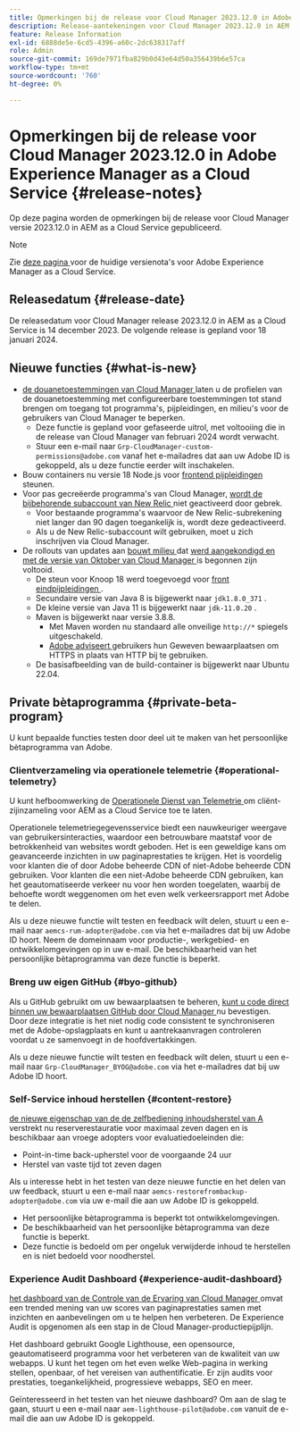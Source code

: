 ```yaml
---
title: Opmerkingen bij de release voor Cloud Manager 2023.12.0 in Adobe Experience Manager as a Cloud Service
description: Release-aantekeningen voor Cloud Manager 2023.12.0 in AEM as a Cloud Service.
feature: Release Information
exl-id: 6888de5e-6cd5-4396-a60c-2dc638317aff
role: Admin
source-git-commit: 169de7971fba829b0d43e64d50a356439b6e57ca
workflow-type: tm+mt
source-wordcount: '760'
ht-degree: 0%

---
```


# Opmerkingen bij de release voor Cloud Manager 2023.12.0 in Adobe Experience Manager as a Cloud Service {#release-notes}

Op deze pagina worden de opmerkingen bij de release voor Cloud Manager versie 2023.12.0 in AEM as a Cloud Service gepubliceerd.

>[!NOTE]
>
>Zie [ deze pagina ](/help/release-notes/release-notes-cloud/release-notes-current.md) voor de huidige versienota&#39;s voor Adobe Experience Manager as a Cloud Service.

## Releasedatum {#release-date}

De releasedatum voor Cloud Manager release 2023.12.0 in AEM as a Cloud Service is 14 december 2023. De volgende release is gepland voor 18 januari 2024.

## Nieuwe functies {#what-is-new}

* [ de douanetoestemmingen van Cloud Manager ](/help/implementing/cloud-manager/custom-permissions.md) laten u de profielen van de douanetoestemming met configureerbare toestemmingen tot stand brengen om toegang tot programma&#39;s, pijpleidingen, en milieu&#39;s voor de gebruikers van Cloud Manager te beperken.
   * Deze functie is gepland voor gefaseerde uitrol, met voltooiing die in de release van Cloud Manager van februari 2024 wordt verwacht.
   * Stuur een e-mail naar `Grp-CloudManager-custom-permissions@adobe.com` vanaf het e-mailadres dat aan uw Adobe ID is gekoppeld, als u deze functie eerder wilt inschakelen.
* Bouw containers nu versie 18 Node.js voor [ frontend pijpleidingen ](/help/implementing/developing/introduction/developing-with-front-end-pipelines.md) steunen.
* Voor pas gecreëerde programma&#39;s van Cloud Manager, [ wordt de bijbehorende subaccount van New Relic ](/help/implementing/cloud-manager/user-access-new-relic.md) niet geactiveerd door gebrek.
   * Voor bestaande programma&#39;s waarvoor de New Relic-subrekening niet langer dan 90 dagen toegankelijk is, wordt deze gedeactiveerd.
   * Als u de New Relic-subaccount wilt gebruiken, moet u zich inschrijven via Cloud Manager.
* De rollouts van updates aan [ bouwt milieu ](/help/implementing/cloud-manager/getting-access-to-aem-in-cloud/build-environment-details.md) dat [ werd aangekondigd en met de versie van Oktober van Cloud Manager ](/help/implementing/cloud-manager/release-notes/2023/2023-10-0.md) is begonnen zijn voltooid.
   * De steun voor Knoop 18 werd toegevoegd voor [ front eindpijpleidingen ](/help/implementing/developing/introduction/developing-with-front-end-pipelines.md).
   * Secundaire versie van Java 8 is bijgewerkt naar `jdk1.8.0_371` .
   * De kleine versie van Java 11 is bijgewerkt naar `jdk-11.0.20` .
   * Maven is bijgewerkt naar versie 3.8.8.
      * Met Maven worden nu standaard alle onveilige `http://*` spiegels uitgeschakeld.
      * [ Adobe adviseert ](/help/implementing/cloud-manager/getting-access-to-aem-in-cloud/build-environment-details.md) gebruikers hun Geweven bewaarplaatsen om HTTPS in plaats van HTTP bij te gebruiken.
   * De basisafbeelding van de build-container is bijgewerkt naar Ubuntu 22.04.

## Private bètaprogramma {#private-beta-program}

U kunt bepaalde functies testen door deel uit te maken van het persoonlijke bètaprogramma van Adobe.

### Clientverzameling via operationele telemetrie {#operational-telemetry}

U kunt hefboomwerking de [ Operationele Dienst van Telemetrie ](/help/implementing/cloud-manager/content-requests.md#cliendside-collection) om cliënt-zijinzameling voor AEM as a Cloud Service toe te laten.

Operationele telemetriegegevensservice biedt een nauwkeuriger weergave van gebruikersinteracties, waardoor een betrouwbare maatstaf voor de betrokkenheid van websites wordt geboden. Het is een geweldige kans om geavanceerde inzichten in uw paginaprestaties te krijgen. Het is voordelig voor klanten die of door Adobe beheerde CDN of niet-Adobe beheerde CDN gebruiken. Voor klanten die een niet-Adobe beheerde CDN gebruiken, kan het geautomatiseerde verkeer nu voor hen worden toegelaten, waarbij de behoefte wordt weggenomen om het even welk verkeersrapport met Adobe te delen.

Als u deze nieuwe functie wilt testen en feedback wilt delen, stuurt u een e-mail naar `aemcs-rum-adopter@adobe.com` via het e-mailadres dat bij uw Adobe ID hoort. Neem de domeinnaam voor productie-, werkgebied- en ontwikkelomgevingen op in uw e-mail. De beschikbaarheid van het persoonlijke bètaprogramma van deze functie is beperkt.

### Breng uw eigen GitHub {#byo-github}

Als u GitHub gebruikt om uw bewaarplaatsen te beheren, [ kunt u code direct binnen uw bewaarplaatsen GitHub door Cloud Manager ](/help/implementing/cloud-manager/managing-code/private-repositories.md) nu bevestigen. Door deze integratie is het niet nodig code consistent te synchroniseren met de Adobe-opslagplaats en kunt u aantrekaanvragen controleren voordat u ze samenvoegt in de hoofdvertakkingen.

Als u deze nieuwe functie wilt testen en feedback wilt delen, stuurt u een e-mail naar `Grp-CloudManager_BYOG@adobe.com` via het e-mailadres dat bij uw Adobe ID hoort.

### Self-Service inhoud herstellen {#content-restore}

[ de nieuwe eigenschap van de de zelfbediening inhoudsherstel van A ](/help/operations/restore.md) verstrekt nu reserverestauratie voor maximaal zeven dagen en is beschikbaar aan vroege adopters voor evaluatiedoeleinden die:

* Point-in-time back-upherstel voor de voorgaande 24 uur
* Herstel van vaste tijd tot zeven dagen

Als u interesse hebt in het testen van deze nieuwe functie en het delen van uw feedback, stuurt u een e-mail naar `aemcs-restorefrombackup-adopter@adobe.com` via uw e-mail die aan uw Adobe ID is gekoppeld.

* Het persoonlijke bètaprogramma is beperkt tot ontwikkelomgevingen.
* De beschikbaarheid van het persoonlijke bètaprogramma van deze functie is beperkt.
* Deze functie is bedoeld om per ongeluk verwijderde inhoud te herstellen en is niet bedoeld voor noodherstel.

### Experience Audit Dashboard {#experience-audit-dashboard}

[ het dashboard van de Controle van de Ervaring van Cloud Manager ](/help/implementing/cloud-manager/experience-audit-dashboard.md) omvat een trended mening van uw scores van paginaprestaties samen met inzichten en aanbevelingen om u te helpen hen verbeteren. De Experience Audit is opgenomen als een stap in de Cloud Manager-productiepijplijn.

Het dashboard gebruikt Google Lighthouse, een opensource, geautomatiseerd programma voor het verbeteren van de kwaliteit van uw webapps. U kunt het tegen om het even welke Web-pagina in werking stellen, openbaar, of het vereisen van authentificatie. Er zijn audits voor prestaties, toegankelijkheid, progressieve webapps, SEO en meer.

Geïnteresseerd in het testen van het nieuwe dashboard? Om aan de slag te gaan, stuurt u een e-mail naar `aem-lighthouse-pilot@adobe.com` vanuit de e-mail die aan uw Adobe ID is gekoppeld.
